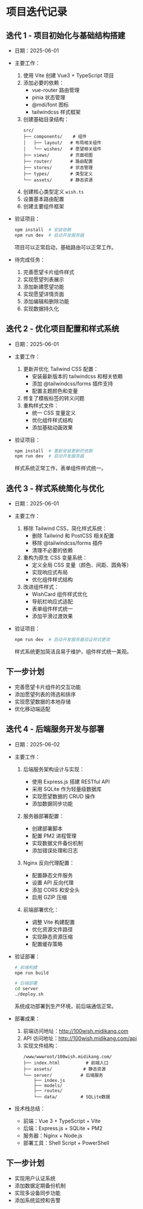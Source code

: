 # 项目迭代记录

## 迭代 1 - 项目初始化与基础结构搭建
- 日期：2025-06-01
- 主要工作：
  1. 使用 Vite 创建 Vue3 + TypeScript 项目
  2. 添加必要的依赖：
     - vue-router 路由管理
     - pinia 状态管理
     - @mdi/font 图标
     - tailwindcss 样式框架
  3. 创建基础目录结构：
     ```
     src/
     ├── components/    # 组件
     │   ├── layout/   # 布局相关组件
     │   └── wishes/   # 愿望相关组件
     ├── views/        # 页面视图
     ├── router/       # 路由配置
     ├── stores/       # 状态管理
     ├── types/        # 类型定义
     └── assets/       # 静态资源
     ```
  4. 创建核心类型定义 `wish.ts`
  5. 设置基本路由配置
  6. 创建主要组件框架

- 验证项目：
  ```bash
  npm install  # 安装依赖
  npm run dev  # 启动开发服务器
  ```
  项目可以正常启动，基础路由可以正常工作。

- 待完成任务：
  1. 完善愿望卡片组件样式
  2. 实现愿望列表展示
  3. 添加新建愿望功能
  4. 实现愿望详情页面
  5. 添加编辑和删除功能
  6. 实现数据持久化

## 迭代 2 - 优化项目配置和样式系统
- 日期：2025-06-01
- 主要工作：
  1. 更新并优化 Tailwind CSS 配置：
     - 安装最新版本的 tailwindcss 和相关依赖
     - 添加 @tailwindcss/forms 插件支持
     - 配置主题颜色和变量
  2. 修复了模板标签的转义问题
  3. 重构样式文件：
     - 统一 CSS 变量定义
     - 优化组件样式结构
     - 添加基础动画效果

- 验证项目：
  ```bash
  npm install  # 重新安装更新的依赖
  npm run dev  # 启动开发服务器
  ```
  样式系统正常工作，表单组件样式统一。

## 迭代 3 - 样式系统简化与优化
- 日期：2025-06-01
- 主要工作：
  1. 移除 Tailwind CSS，简化样式系统：
     - 删除 Tailwind 和 PostCSS 相关配置
     - 移除 @tailwindcss/forms 插件
     - 清理不必要的依赖
  2. 重构为原生 CSS 变量系统：
     - 定义全局 CSS 变量（颜色、间距、圆角等）
     - 实现响应式布局
     - 优化组件样式结构
  3. 改进组件样式：
     - WishCard 组件样式优化
     - 导航栏响应式适配
     - 表单组件样式统一
     - 添加平滑过渡效果

- 验证项目：
  ```bash
  npm run dev  # 启动开发服务器验证样式更改
  ```
  样式系统更加简洁且易于维护，组件样式统一美观。

## 下一步计划
- 完善愿望卡片组件的交互功能
- 添加愿望列表的筛选和排序
- 实现愿望数据的本地存储
- 优化移动端适配

## 迭代 4 - 后端服务开发与部署
- 日期：2025-06-02
- 主要工作：
  1. 后端服务架构设计与实现：
     - 使用 Express.js 搭建 RESTful API
     - 采用 SQLite 作为轻量级数据库
     - 实现愿望数据的 CRUD 操作
     - 添加数据同步功能

  2. 服务器部署配置：
     - 创建部署脚本
     - 配置 PM2 进程管理
     - 实现数据文件备份机制
     - 添加错误处理和日志

  3. Nginx 反向代理配置：
     - 配置静态文件服务
     - 设置 API 反向代理
     - 添加 CORS 和安全头
     - 启用 GZIP 压缩

  4. 前端部署优化：
     - 调整 Vite 构建配置
     - 优化资源文件路径
     - 实现静态资源压缩
     - 配置缓存策略

- 验证部署：
  ```bash
  # 前端构建
  npm run build
  
  # 后端部署
  cd server
  ./deploy.sh
  ```
  系统成功部署到生产环境，前后端通信正常。

- 部署成果：
  1. 前端访问地址：http://100wish.midikang.com
  2. API 访问地址：http://100wish.midikang.com/api
  3. 实现文件结构：
     ```
     /www/wwwroot/100wish.midikang.com/
     ├── index.html          # 前端入口
     ├── assets/            # 静态资源
     └── server/           # 后端服务
         ├── index.js
         ├── models/
         ├── routes/
         └── data/         # SQLite数据
     ```

- 技术栈总结：
  - 前端：Vue 3 + TypeScript + Vite
  - 后端：Express.js + SQLite + PM2
  - 服务器：Nginx + Node.js
  - 部署工具：Shell Script + PowerShell

## 下一步计划
- 实现用户认证系统
- 添加数据定期备份机制
- 实现多设备同步功能
- 添加系统监控和告警
